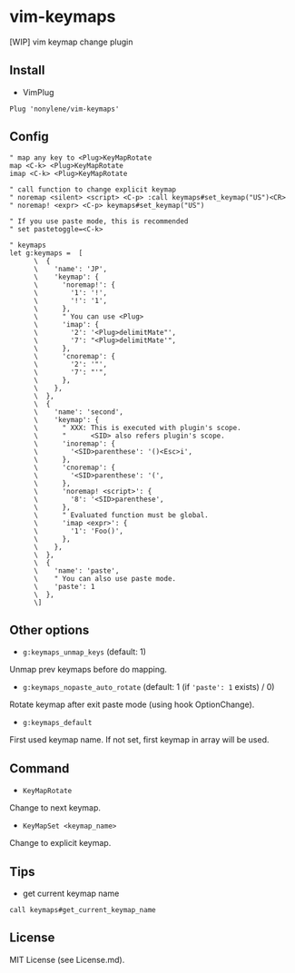 # vim-keymaps
[WIP] vim keymap change plugin

## Install

- VimPlug

```vim
Plug 'nonylene/vim-keymaps'
```

## Config

```vim
" map any key to <Plug>KeyMapRotate
map <C-k> <Plug>KeyMapRotate
imap <C-k> <Plug>KeyMapRotate

" call function to change explicit keymap
" noremap <silent> <script> <C-p> :call keymaps#set_keymap("US")<CR>
" noremap! <expr> <C-p> keymaps#set_keymap("US")

" If you use paste mode, this is recommended
" set pastetoggle=<C-k>

" keymaps
let g:keymaps =  [
      \  {
      \    'name': 'JP',
      \    'keymap': {
      \      'noremap!': {
      \        '1': '!',
      \        '!': '1',
      \      },
      \      " You can use <Plug>
      \      'imap': {
      \        '2': '<Plug>delimitMate"',
      \        '7': "<Plug>delimitMate'",
      \      },
      \      'cnoremap': {
      \        '2': '"',
      \        '7': "'",
      \      },
      \    },
      \  },
      \  {
      \    'name': 'second',
      \    'keymap': {
      \      " XXX: This is executed with plugin's scope.
      \      "      <SID> also refers plugin's scope.
      \      'inoremap': {
      \        '<SID>parenthese': '()<Esc>i',
      \      },
      \      'cnoremap': {
      \        '<SID>parenthese': '(',
      \      },
      \      'noremap! <script>': {
      \        '8': '<SID>parenthese',
      \      },
      \      " Evaluated function must be global.
      \      'imap <expr>': {
      \        '1': 'Foo()',
      \      },
      \    },
      \  },
      \  {
      \    'name': 'paste',
      \    " You can also use paste mode.
      \    'paste': 1
      \  },
      \]
```

## Other options

- `g:keymaps_unmap_keys` (default: 1)

Unmap prev keymaps before do mapping.

- `g:keymaps_nopaste_auto_rotate` (default: 1 (if `'paste': 1` exists) / 0)

Rotate keymap after exit paste mode (using hook OptionChange). 

- `g:keymaps_default`

First used keymap name. If not set, first keymap in array will be used.

## Command

- `KeyMapRotate`

Change to next keymap.

- `KeyMapSet <keymap_name>`

Change to explicit keymap.

## Tips

- get current keymap name

`call keymaps#get_current_keymap_name`

## License

MIT License (see License.md).
